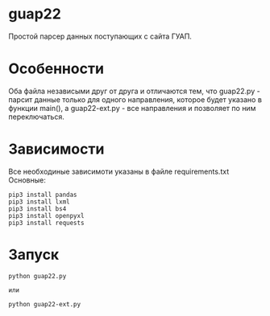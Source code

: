 # guap22
Простой парсер данных поступающих с сайта ГУАП.

# Особенности
Оба файла независыми друг от друга и отличаются тем, что guap22.py - парсит данные только для одного направления, которое будет указано в функции main(), а 
guap22-ext.py - все направления и позволяет по ним переключаться.

# Зависимости
Все необходиные зависимоти указаны в файле requirements.txt
Основные:
```
pip3 install pandas
pip3 install lxml
pip3 install bs4
pip3 install openpyxl
pip3 install requests

```

# Запуск
```
python guap22.py

или

python guap22-ext.py
```
